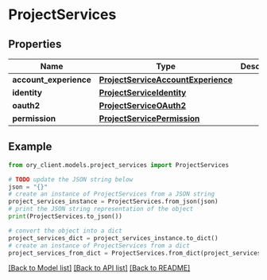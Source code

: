 # ProjectServices


## Properties

Name | Type | Description | Notes
------------ | ------------- | ------------- | -------------
**account_experience** | [**ProjectServiceAccountExperience**](ProjectServiceAccountExperience.md) |  | [optional] 
**identity** | [**ProjectServiceIdentity**](ProjectServiceIdentity.md) |  | [optional] 
**oauth2** | [**ProjectServiceOAuth2**](ProjectServiceOAuth2.md) |  | [optional] 
**permission** | [**ProjectServicePermission**](ProjectServicePermission.md) |  | [optional] 

## Example

```python
from ory_client.models.project_services import ProjectServices

# TODO update the JSON string below
json = "{}"
# create an instance of ProjectServices from a JSON string
project_services_instance = ProjectServices.from_json(json)
# print the JSON string representation of the object
print(ProjectServices.to_json())

# convert the object into a dict
project_services_dict = project_services_instance.to_dict()
# create an instance of ProjectServices from a dict
project_services_from_dict = ProjectServices.from_dict(project_services_dict)
```
[[Back to Model list]](../README.md#documentation-for-models) [[Back to API list]](../README.md#documentation-for-api-endpoints) [[Back to README]](../README.md)


